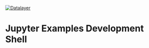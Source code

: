 [![Datalayer](https://assets.datalayer.design/datalayer-25.svg)](https://datalayer.io)

# Jupyter Examples Development Shell
